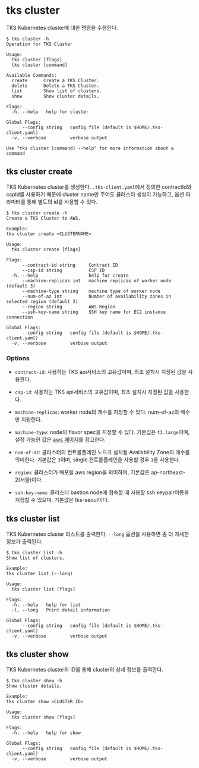 # tks cluster
TKS Kubernetes cluster에 대한 명령을 수행한다. 
```
$ tks cluster -h
Operation for TKS Cluster

Usage:
  tks cluster [flags]
  tks cluster [command]

Available Commands:
  create      Create a TKS Cluster.
  delete      Delete a TKS Cluster.
  list        Show list of clusters.
  show        Show cluster details.

Flags:
  -h, --help   help for cluster

Global Flags:
      --config string   config file (default is $HOME/.tks-client.yaml)
  -v, --verbose         verbose output

Use "tks cluster [command] --help" for more information about a command
```

## tks cluster create
TKS Kubernetes cluster를 생성한다. `.tks-client.yaml`에서 정의한 contractId와 cspId를 사용하기 때문에 cluster name만 주어도 클러스터 생성이 가능하고, 옵션 파라미터를 통해 별도의 id를 사용할 수 있다. 
```
$ tks cluster create -h
Create a TKS Cluster to AWS.

Example:
tks cluster create <CLUSTERNAME>

Usage:
  tks cluster create [flags]

Flags:
      --contract-id string     Contract ID
      --csp-id string          CSP ID
  -h, --help                   help for create
      --machine-replicas int   machine replicas of worker node (default 3)
      --machine-type string    machine type of worker node
      --num-of-az int          Number of availability zones in selected region (default 3)
      --region string          AWS Region
      --ssh-key-name string    SSH key name for EC2 instance connection

Global Flags:
      --config string   config file (default is $HOME/.tks-client.yaml)
  -v, --verbose         verbose output
```
### Options
- `contract-id`: 사용하는 TKS api서비스의 고유값이며, 최초 설치시 지정된 값을 사용한다.

- `csp-id`: 사용하는 TKS api서비스의 고유값이며, 최초 설치시 지정된 값을 사용한다.

- `machine-replicas`: worker node의 개수를 지정할 수 있다. num-of-az의 배수만 지원한다.

- `machine-type`: node의 flavor spec을 지정할 수  있다. 기본값은 `t3.large`이며, 설정 가능한 값은 [aws 페이지](https://aws.amazon.com/ko/ec2/instance-types/)를 참고한다. 

- `num-of-az`: 클러스터의 컨트롤플레인 노드가 설치될 Availability Zone의 개수를 의미한다. 기본값은 `3`이며, single 컨트롤플레인을 사용할 경우 `1`을 사용한다. 

- `region`: 클러스터가 배포될 aws region을 의미하며, 기본값은 ap-northeast-2(서울)이다.

- `ssh-key-name`: 클러스터 bastion node에 접속할 때  사용할 ssh keypair이름을 지정할 수 있으며, 기본값은 tks-seoul이다.

## tks cluster list
TKS Kubernetes cluster 리스트를 출력한다. `--long` 옵션을 사용하면 좀 더 자세한 정보가 출력된다.
```
$ tks cluster list -h
Show list of clusters.

Example:
tks cluster list (--long)

Usage:
  tks cluster list [flags]

Flags:
  -h, --help   help for list
  -l, --long   Print detail information

Global Flags:
      --config string   config file (default is $HOME/.tks-client.yaml)
  -v, --verbose         verbose output
```

## tks cluster show
TKS Kubernetes cluster의 ID를 통해 cluster의 상세 정보를 출력한다. 

```
$ tks cluster show -h
Show cluster details.

Example:
tks cluster show <CLUSTER_ID>

Usage:
  tks cluster show [flags]

Flags:
  -h, --help   help for show

Global Flags:
      --config string   config file (default is $HOME/.tks-client.yaml)
  -v, --verbose         verbose output
```

